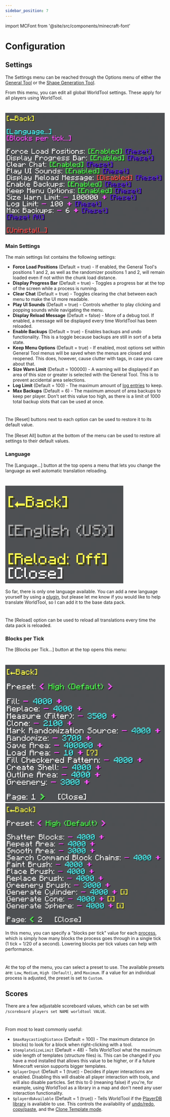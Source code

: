 ```yaml
---
sidebar_position: 7
---
```


import MCFont from '@site/src/components/minecraft-font'

# Configuration

## Settings

The Settings menu can be reached through the Options menu of either the [General Tool](general-tool/options) or the [Shape Generation Tool](shape-generation-tool/options).

From this menu, you can edit all global WorldTool settings. These apply for all players using WorldTool.
#
![The Settings menu](img/settings_menu.png)

### Main Settings
The main settings list contains the following settings:
* **Force Load Positions** (Default = true) - If enabled, the General Tool's positions 1 and 2, as well as the randomizer positions 1 and 2, will remain loaded even if not within the chunk load distance.
* **Display Progress Bar** (Default = true) - Toggles a progress bar at the top of the screen while a process is running.
* **Clear Chat** (Default = true) - Toggles clearing the chat between each menu to make the UI more readable.
* **Play UI Sounds** (Default = true) - Controls whether to play clicking and popping sounds while navigating the menu.
* **Display Reload Message** (Default = false) - More of a debug tool. If enabled, a message will be displayed every time WorldTool has been reloaded.
* **Enable Backups** (Default = true) - Enables backups and undo functionality. This is a toggle because backups are still in sort of a beta state.
* **Keep Menu Options** (Default = true) - If enabled, most options set within General Tool menus will be saved when the menus are closed and reopened. This does, however, cause clutter with tags, in case you care about that.
* **Size Warn Limit** (Default = 100000) - A warning will be displayed if an area of this size or greater is selected with the General Tool. This is to prevent accidental area selections.
* **Log Limit** (Default = 100) - The maximum amount of [log entries](technical/processes#log) to keep.
* **Max Backups** (Default = 6) - The maximum amount of area backups to keep per player. Don't set this value too high, as there is a limit of 1000 total backup slots that can be used at once.
#
The <MCFont color="#5a20e3">[Reset]</MCFont> buttons next to each option can be used to restore it to its default value.<br></br>
The <MCFont color="#5a20e3">[Reset All]</MCFont> button at the bottom of the menu can be used to restore all settings to their default values.

### Language
The <MCFont color="aqua">[Language...]</MCFont> button at the top opens a menu that lets you change the language as well automatic translation reloading.
#
![The Language menu](img/language_menu.png)

So far, there is only one language available. You can add a new language yourself by using a [plugin](making-a-plugin/start), but please let me know if you would like to help translate WorldTool, so I can add it to the base data pack.
#
The <MCFont color="yellow">[Reload]</MCFont> option can be used to reload all translations every time the data pack is reloaded.

### Blocks per Tick
The <MCFont color="aqua">[Blocks per Tick...]</MCFont> button at the top opens this menu:
#
![Page 1 of the Blocks per Tick menu](img/blocks_per_tick_menu_page_1.png) ![Page 2 of the Blocks per Tick menu](img/blocks_per_tick_menu_page_2.png)

In this menu, you can specify a "blocks per tick" value for each [process](technical/processes), which is simply how many blocks the process goes through in a single tick (1 tick = 1/20 of a second). Lowering blocks per tick values can help with performance.
#
At the top of the menu, you can select a preset to use. The available presets are: `Low`, `Medium`, `High (Default)`, and `Maximum`. If a value for an individual process is adjusted, the preset is set to `Custom`.

## Scores
There are a few adjustable scoreboard values, which can be set with `/scoreboard players set NAME worldtool VALUE`.
#
From most to least commonly useful:
* `$maxRaycastingDistance` (Default = 100) - The maximum distance (in blocks) to look for a block when right-clicking with a tool.
* `$templateSizeLimit` (Default = 48) - Tells WorldTool what the maximum side length of templates (structure files) is. This can be changed if you have a mod installed that allows this value to be higher, or if a future Minecraft version supports bigger templates.
* `$playerInput` (Default = 1 (true)) - Decides if player interactions are enabled. Disabling this will disable all player interaction with tools, and will also disable particles. Set this to 0 (meaning false) if you're, for example, using WorldTool as a library in a map and don't need any user interaction functionality.
* `$playerdbAvailable` (Default = 1 (true)) - Tells WorldTool if the [PlayerDB library](https://github.com/rx-modules/PlayerDB) is available to use. This controls the availability of [undo/redo](general-tool/options#undo-and-redo), [copy/paste](general-tool/options#copy-and-paste), and the [Clone Template mode](general-tool/clone#modes).
